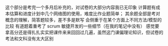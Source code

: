 这个部分是考完一个多月后补充的，对试卷的大部分内容我已无印象
计算题有成本估算和进度计划中几个网络图的使用，难度比作业题简单；
其余题全部是考对概念的理解，简答题较多，差不多是默写
会侧重于在某个方面上不同方法/模型的比较
有道题着重考了 scrum 敏捷开发的一些细节（在我的笔记中没有）
感觉要拿高分还是得扎扎实实把课件来来回回过几遍，虽然这门课偏理论知识，但试卷的考法和文科没有太大区别